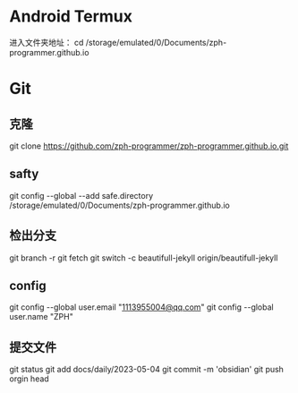 # Android Termux 
进入文件夹地址：
cd /storage/emulated/0/Documents/zph-programmer.github.io

# Git

##  克隆

git clone https://github.com/zph-programmer/zph-programmer.github.io.git

## safty

git config --global --add safe.directory /storage/emulated/0/Documents/zph-programmer.github.io

## 检出分支
git branch -r
git fetch
git switch -c beautifull-jekyll origin/beautifull-jekyll

## config

git config --global user.email "1113955004@qq.com"
git config --global user.name "ZPH"

## 提交文件
git status
git add  docs/daily/2023-05-04
git commit -m 'obsidian'
git push orgin head